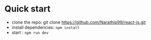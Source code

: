 # Quick start

- clone the repo: git clone https://github.com/Narathip99/react-js.git
- install dependencies: `npm install`
- start : `npm run dev`